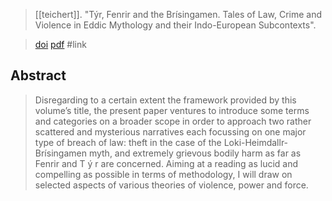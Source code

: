 > [[teichert]]. "Týr, Fenrir and the Brísingamen. Tales of Law, Crime and Violence in Eddic Mythology and their Indo-European Subcontexts".

> [doi](https://doi.org/10.1515/9783110661811-013)
> [pdf](a/teichert2020.pdf)
> #link 

## Abstract
> Disregarding to a certain extent the framework provided by this volume’s title, the present paper ventures to introduce some terms and categories on a broader scope in order to approach two rather scattered and mysterious narratives each focussing on one major type of breach of law: theft in the case of the Loki-Heimdallr-Brísingamen myth, and extremely grievous bodily harm as far as Fenrir and T ý r are concerned. Aiming at a reading as lucid and compelling as possible in terms of methodology, I will draw on selected aspects of various theories of violence, power and force.